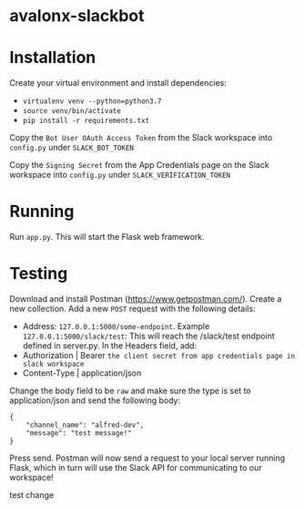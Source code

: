 # avalonx-slackbot


# Installation
Create your virtual environment and install dependencies:
- `virtualenv venv --python=python3.7`
- `source venv/bin/activate`
- `pip install -r requirements.txt`

Copy the `Bot User OAuth Access Token` from the Slack workspace into `config.py` under `SLACK_BOT_TOKEN`


Copy the `Signing Secret` from the App Credentials page on the Slack workspace into `config.py` under `SLACK_VERIFICATION_TOKEN`

# Running
Run `app.py`. This will start the Flask web framework.

# Testing
Download and install Postman (https://www.getpostman.com/). Create a new collection. Add a new `POST` request with the following details:
- Address: `127.0.0.1:5000/some-endpoint`. Example `127.0.0.1:5000/slack/test`: This will reach the /slack/test endpoint defined in server.py.
In the Headers field, add:
- Authorization | Bearer `the client secret from app credentials page in slack workspace`
- Content-Type | application/json

Change the body field to be `raw` and make sure the type is set to application/json and send the following body:
```
{
	"channel_name": "alfred-dev",
	"message": "test message!"
}
```

Press send. Postman will now send a request to your local server running Flask, which in turn will use the Slack API for communicating to our workspace!



test change
